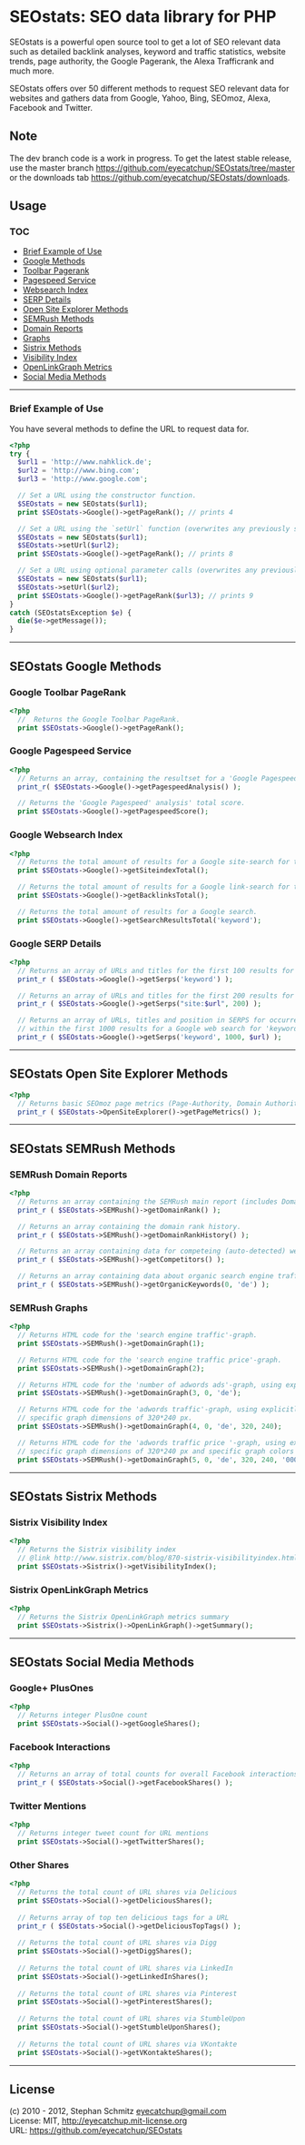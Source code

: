 # SEOstats: SEO data library for PHP

SEOstats is a powerful open source tool to get a lot of SEO relevant data such as detailed backlink analyses, keyword and traffic statistics, website trends, page authority, the Google Pagerank, the Alexa Trafficrank and much more.

SEOstats offers over 50 different methods to request SEO relevant data for websites and gathers data from Google, Yahoo, Bing, SEOmoz, Alexa, Facebook and Twitter.

## Note

The dev branch code is a work in progress. To get the latest stable release, use the master branch https://github.com/eyecatchup/SEOstats/tree/master or the downloads tab https://github.com/eyecatchup/SEOstats/downloads.

## Usage

### TOC

* <a href='#brief-example-of-use'>Brief Example of Use</a>  
* <a href='#SEOstats-google-methods'>Google Methods</a>   
 * <a href='#google-toolbar-pagerank'>Toolbar Pagerank</a>   
 * <a href='#google-pagespeed-service'>Pagespeed Service</a>   
 * <a href='#google-websearch-index'>Websearch Index</a>   
 * <a href='#google-serp-details'>SERP Details</a>   
* <a href='#SEOstats-open-site-explorer-methods'>Open Site Explorer Methods</a>   
* <a href='#SEOstats-semrush-methods'>SEMRush Methods</a>   
 * <a href='#semrush-domain-reports'>Domain Reports</a>   
 * <a href='#semrush-graphs'>Graphs</a>   
* <a href='#SEOstats-sistrix-methods'>Sistrix Methods</a>  
 * <a href='#sistrix-visibility-index'>Visibility Index</a>   
 * <a href='#sistrix-openlinkgraph-metrics'>OpenLinkGraph Metrics</a>  
* <a href='#SEOstats-social-media-methods'>Social Media Methods</a>  

<hr>   
 
### Brief Example of Use
You have several methods to define the URL to request data for.
```php
<?php
try {
  $url1 = 'http://www.nahklick.de';
  $url2 = 'http://www.bing.com';
  $url3 = 'http://www.google.com';

  // Set a URL using the constructor function.
  $SEOstats = new SEOstats($url1);
  print $SEOstats->Google()->getPageRank(); // prints 4

  // Set a URL using the `setUrl` function (overwrites any previously set URL). Eg:
  $SEOstats = new SEOstats($url1);
  $SEOstats->setUrl($url2);
  print $SEOstats->Google()->getPageRank(); // prints 8

  // Set a URL using optional parameter calls (overwrites any previously set URL). Eg:
  $SEOstats = new SEOstats($url1);
  $SEOstats->setUrl($url2);
  print $SEOstats->Google()->getPageRank($url3); // prints 9
}
catch (SEOstatsException $e) {
  die($e->getMessage());
}
```
<hr>

## SEOstats Google Methods

### Google Toolbar PageRank

```php
<?php
  //  Returns the Google Toolbar PageRank.
  print $SEOstats->Google()->getPageRank();
```

### Google Pagespeed Service

```php
<?php
  // Returns an array, containing the resultset for a 'Google Pagespeed' analysis.
  print_r( $SEOstats->Google()->getPagespeedAnalysis() );

  // Returns the 'Google Pagespeed' analysis' total score.
  print $SEOstats->Google()->getPagespeedScore();
```

### Google Websearch Index

```php
<?php
  // Returns the total amount of results for a Google site-search for the object URL.
  print $SEOstats->Google()->getSiteindexTotal();

  // Returns the total amount of results for a Google link-search for the object URL.
  print $SEOstats->Google()->getBacklinksTotal();

  // Returns the total amount of results for a Google search.
  print $SEOstats->Google()->getSearchResultsTotal('keyword');
```

### Google SERP Details

```php
<?php
  // Returns an array of URLs and titles for the first 100 results for a Google web search for 'keyword'.
  print_r ( $SEOstats->Google()->getSerps('keyword') );

  // Returns an array of URLs and titles for the first 200 results for a Google site-search for $url.
  print_r ( $SEOstats->Google()->getSerps("site:$url", 200) );

  // Returns an array of URLs, titles and position in SERPS for occurrences of $url
  // within the first 1000 results for a Google web search for 'keyword'.
  print_r ( $SEOstats->Google()->getSerps('keyword', 1000, $url) );
```
<hr>

## SEOstats Open Site Explorer Methods

```php
<?php
  // Returns basic SEOmoz page metrics (Page-Authority, Domain Authority, Domain-Inlinks, total Inlinks).
  print_r ( $SEOstats->OpenSiteExplorer()->getPageMetrics() );
```
<hr>

## SEOstats SEMRush Methods

### SEMRush Domain Reports

```php
<?php
  // Returns an array containing the SEMRush main report (includes DomainRank, Traffic- & Ads-Data)
  print_r ( $SEOstats->SEMRush()->getDomainRank() );

  // Returns an array containing the domain rank history.
  print_r ( $SEOstats->SEMRush()->getDomainRankHistory() );

  // Returns an array containing data for competeing (auto-detected) websites.
  print_r ( $SEOstats->SEMRush()->getCompetitors() );

  // Returns an array containing data about organic search engine traffic, using explicitly SEMRush's german database.
  print_r ( $SEOstats->SEMRush()->getOrganicKeywords(0, 'de') );
```

### SEMRush Graphs

```php
<?php
  // Returns HTML code for the 'search engine traffic'-graph.
  print $SEOstats->SEMRush()->getDomainGraph(1);

  // Returns HTML code for the 'search engine traffic price'-graph.
  print $SEOstats->SEMRush()->getDomainGraph(2);

  // Returns HTML code for the 'number of adwords ads'-graph, using explicitly SEMRush's german database.
  print $SEOstats->SEMRush()->getDomainGraph(3, 0, 'de');

  // Returns HTML code for the 'adwords traffic'-graph, using explicitly SEMRush's german database and
  // specific graph dimensions of 320*240 px.
  print $SEOstats->SEMRush()->getDomainGraph(4, 0, 'de', 320, 240);

  // Returns HTML code for the 'adwords traffic price '-graph, using explicitly SEMRush's german database,
  // specific graph dimensions of 320*240 px and specific graph colors (black lines and red dots for data points).
  print $SEOstats->SEMRush()->getDomainGraph(5, 0, 'de', 320, 240, '000000', 'ff0000');
```
<hr>

## SEOstats Sistrix Methods

### Sistrix Visibility Index

```php
<?php
  // Returns the Sistrix visibility index
  // @link http://www.sistrix.com/blog/870-sistrix-visibilityindex.html
  print $SEOstats->Sistrix()->getVisibilityIndex();
```

### Sistrix OpenLinkGraph Metrics
```php
<?php
  // Returns the Sistrix OpenLinkGraph metrics summary
  print $SEOstats->Sistrix()->OpenLinkGraph()->getSummary();
```
<hr>

## SEOstats Social Media Methods

### Google+ PlusOnes

```php
<?php
  // Returns integer PlusOne count
  print $SEOstats->Social()->getGoogleShares();
```

### Facebook Interactions

```php
<?php
  // Returns an array of total counts for overall Facebook interactions count, shares, likes, comments and clicks.
  print_r ( $SEOstats->Social()->getFacebookShares() );
```

### Twitter Mentions

```php
<?php
  // Returns integer tweet count for URL mentions
  print $SEOstats->Social()->getTwitterShares();
```

### Other Shares

```php
<?php
  // Returns the total count of URL shares via Delicious
  print $SEOstats->Social()->getDeliciousShares();
  
  // Returns array of top ten delicious tags for a URL
  print_r ( $SEOstats->Social()->getDeliciousTopTags() );
  
  // Returns the total count of URL shares via Digg
  print $SEOstats->Social()->getDiggShares();
  
  // Returns the total count of URL shares via LinkedIn
  print $SEOstats->Social()->getLinkedInShares();
  
  // Returns the total count of URL shares via Pinterest
  print $SEOstats->Social()->getPinterestShares();
  
  // Returns the total count of URL shares via StumbleUpon
  print $SEOstats->Social()->getStumbleUponShares();
  
  // Returns the total count of URL shares via VKontakte
  print $SEOstats->Social()->getVKontakteShares();
```
<hr>

## License

(c) 2010 - 2012, Stephan Schmitz eyecatchup@gmail.com   
License: MIT, http://eyecatchup.mit-license.org   
URL: https://github.com/eyecatchup/SEOstats   
